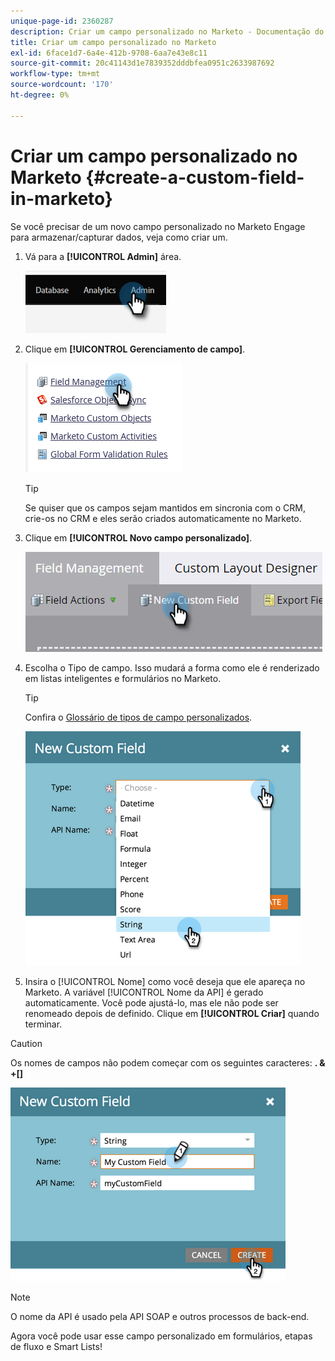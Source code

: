 ```yaml
---
unique-page-id: 2360287
description: Criar um campo personalizado no Marketo - Documentação do Marketo - Documentação do produto
title: Criar um campo personalizado no Marketo
exl-id: 6face1d7-6a4e-412b-9708-6aa7e43e8c11
source-git-commit: 20c41143d1e7839352dddbfea0951c2633987692
workflow-type: tm+mt
source-wordcount: '170'
ht-degree: 0%

---
```


# Criar um campo personalizado no Marketo {#create-a-custom-field-in-marketo}

Se você precisar de um novo campo personalizado no Marketo Engage para armazenar/capturar dados, veja como criar um.

1. Vá para a **[!UICONTROL Admin]** área.

   ![](assets/create-a-custom-field-in-marketo-1.png)

1. Clique em **[!UICONTROL Gerenciamento de campo]**.

   ![](assets/create-a-custom-field-in-marketo-2.png)

   >[!TIP]
   >
   >Se quiser que os campos sejam mantidos em sincronia com o CRM, crie-os no CRM e eles serão criados automaticamente no Marketo.

1. Clique em **[!UICONTROL Novo campo personalizado]**.

   ![](assets/create-a-custom-field-in-marketo-3.png)

1. Escolha o Tipo de campo. Isso mudará a forma como ele é renderizado em listas inteligentes e formulários no Marketo.

   >[!TIP]
   >
   >Confira o [Glossário de tipos de campo personalizados](/help/marketo/product-docs/administration/field-management/custom-field-type-glossary.md).

   ![](assets/create-a-custom-field-in-marketo-4.png)

1. Insira o [!UICONTROL Nome] como você deseja que ele apareça no Marketo. A variável [!UICONTROL Nome da API] é gerado automaticamente. Você pode ajustá-lo, mas ele não pode ser renomeado depois de definido. Clique em **[!UICONTROL Criar]** quando terminar.

>[!CAUTION]
>
>Os nomes de campos não podem começar com os seguintes caracteres: **. &amp; +[]**

![](assets/create-a-custom-field-in-marketo-5.png)

>[!NOTE]
>
>O nome da API é usado pela API SOAP e outros processos de back-end.

Agora você pode usar esse campo personalizado em formulários, etapas de fluxo e Smart Lists!
